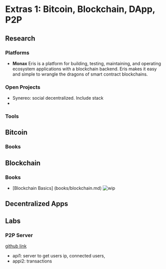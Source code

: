 # Extras 1: Bitcoin, Blockchain, DApp, P2P

## Research
### Platforms
* **Monax**
Eris is a platform for building, testing, maintaining, and operating ecosystem applications with a blockchain backend. Eris makes it easy and simple to wrangle the dragons of smart contract blockchains.


### Open Projects
* Synereo: social decentralized. Include stack
*  

### Tools

## Bitcoin

### Books

## Blockchain

### Books
* [Blockchain Basics] (books/blockchain.md)
![wip](https://img.shields.io/badge/wip-50%25-yellow.svg) 

## Decentralized Apps

## Labs

### P2P Server
[github link](https://github.com/LucasIsasmendi/p2pserver)
* api1: server to get users ip, connected users, 
* appi2: transactions